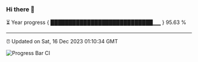 ### Hi there 👋

⏳ Year progress { ████████████████████████████▁▁ } 95.63 %

---

⏰ Updated on Sat, 16 Dec 2023 01:10:34 GMT

![Progress Bar CI](https://github.com/liununu/liununu/workflows/Progress%20Bar%20CI/badge.svg)
